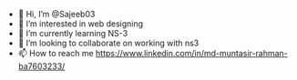 - 👋 Hi, I’m @Sajeeb03
- 👀 I’m interested in web designing
- 🌱 I’m currently learning NS-3
- 💞️ I’m looking to collaborate on working with ns3
- 📫 How to reach me https://www.linkedin.com/in/md-muntasir-rahman-ba7603233/

<!---
Sajeeb03/Sajeeb03 is a ✨ special ✨ repository because its `README.md` (this file) appears on your GitHub profile.
You can click the Preview link to take a look at your changes.
--->
